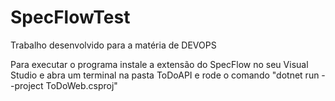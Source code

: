 # SpecFlowTest
Trabalho desenvolvido para a matéria de DEVOPS

Para executar o programa instale a extensão do SpecFlow no seu Visual Studio e abra um terminal na pasta ToDoAPI e rode o comando "dotnet run --project ToDoWeb.csproj"
